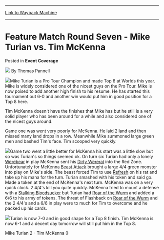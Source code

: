 
---
[Link to Wayback Machine](https://web.archive.org/web/20220523002357/https://magic.wizards.com/en/articles/archive/event-coverage/feature-match-round-seven-mike-turian-vs-tim-mckenna-2000-01-01)

[_metadata_:author]:- "Thomas Pannell"
[_metadata_:description]:- "Mike Turian is a Pro Tour Champion and made Top 8 at Worlds this year. Mike is widely considered one of the nicest guys on the Pro Tour. Mike is now poised to add another high finish to his resume. He has started this tournament out 6-0 and another win would put him in good position for a Top 8 here. Tim McKenna doesn't have the finishes that Mike has but he still is a very"
[_metadata_:generator]:- "Drupal 7 (http://drupal.org)"
[_metadata_:node]:- "742411"
[_metadata_:publish_date]:- "2000-01-01"
[_metadata_:source]:- "div-main-content"
[_metadata_:title]:- "Feature Match Round Seven - Mike Turian vs. Tim McKenna"
[_metadata_:wayback_capture_timestamp]:- "2022-05-23 00:23:57"
[_metadata_:wayback_raw_url]:- "https://web.archive.org/web/20220523002357id_/https://magic.wizards.com/en/articles/archive/event-coverage/feature-match-round-seven-mike-turian-vs-tim-mckenna-2000-01-01"
[_metadata_:wayback_url]:- "https://magic.wizards.com/en/articles/archive/event-coverage/feature-match-round-seven-mike-turian-vs-tim-mckenna-2000-01-01"
---


Feature Match Round Seven - Mike Turian vs. Tim McKenna
=======================================================



 Posted in **Event Coverage**







![](https://media.magic.wizards.com/styles/auth_small/public/generic-avatar-150_491.png)
By Thomas Pannell











![](https://media.magic.wizards.com/image_legacy_migration/sideboard/images/GPMON01/912.jpg)Mike Turian is a Pro Tour Champion and made Top 8 at Worlds this year. Mike is widely considered one of the nicest guys on the Pro Tour. Mike is now poised to add another high finish to his resume. He has started this tournament out 6-0 and another win would put him in good position for a Top 8 here. 


Tim McKenna doesn't have the finishes that Mike has but he still is a very solid player who has been around for a while and also considered one of the nicest guys around. 


Game one was went very poorly for McKenna. He laid 2 land and then missed many land drops in a row. Meanwhile Mike summoned large green men and bashed Tim's face. Tim scooped very quickly. 


![](https://media.magic.wizards.com/image_legacy_migration/sideboard/images/GPMON01/911.jpg)Game two went a little better for McKenna his start was a little slow but so was Turian's so things seemed ok. On turn six Turian had only a lonely [Werebear](https://gatherer.wizards.com/Pages/Card/Details.aspx?name=Werebear) in play McKenna sent his [Dirty Wererat](https://gatherer.wizards.com/Pages/Card/Details.aspx?name=Dirty+Wererat) into the Red Zone. Unfortunately for McKenna [Beast Attack](https://gatherer.wizards.com/Pages/Card/Details.aspx?name=Beast+Attack) brought a large 4/4 green monster into play on Mike's side. The beast forced Tim to use [Refresh](https://gatherer.wizards.com/Pages/Card/Details.aspx?name=Refresh) on his rat and take up his mana for the turn. Turian smashed with his token and said go. Made a token at the end of McKenna's next turn. McKenna was on a very quick clock. 2 4/4's kill you quite quickly. McKenna tried to mount a defense with a [Stalking Bloodsucker](https://gatherer.wizards.com/Pages/Card/Details.aspx?name=Stalking+Bloodsucker) but Turian had [Roar of the Wurm](https://gatherer.wizards.com/Pages/Card/Details.aspx?name=Roar+of+the+Wurm) and added a 6/6 to his army of tokens. The threat of Flashback on [Roar of the Wurm](https://gatherer.wizards.com/Pages/Card/Details.aspx?name=Roar+of+the+Wurm) and the 2 4/4's and a 6/6 in play were to much for Tim to overcome and he packed up his cards. 


![](https://media.magic.wizards.com/image_legacy_migration/sideboard/images/GPMON01/910.jpg)Turian is now 7-0 and in good shape for a Top 8 finish. Tim McKenna is now 6-1 and a decent day tomorrow will still put him in the Top 8. 


Mike Turian 2 - Tim McKenna 0 








